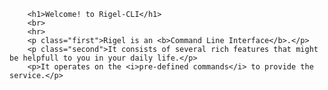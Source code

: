 
        <h1>Welcome! to Rigel-CLI</h1>
        <br>
        <hr>
        <p class="first">Rigel is an <b>Command Line Interface</b>.</p>
        <p class="second">It consists of several rich features that might be helpfull to you in your daily life.</p>
        <p>It operates on the <i>pre-defined commands</i> to provide the service.</p>
